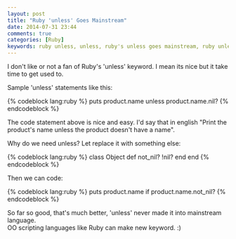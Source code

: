```yaml
---
layout: post
title: "Ruby 'unless' Goes Mainstream"
date: 2014-07-31 23:44
comments: true
categories: [Ruby]
keywords: ruby unless, unless, ruby's unless goes mainstream, ruby unless goes mainstream
---
```


<p>
  I don't like or not a fan of Ruby's 'unless' keyword. I mean its nice but it take time to get used to.
</p>

<p>
  Sample 'unless' statements like this:
</p>

{% codeblock lang:ruby %}
puts product.name unless product.name.nil?
{% endcodeblock %}

<p>
  The code statement above is nice and easy. I'd say that in english "Print the product's name unless the product doesn't have a name".
</p>

<p>
  Why do we need unless? Let replace it with something else:
</p>

{% codeblock lang:ruby %}
class Object
  def not_nil?
    !nil?
  end
end
{% endcodeblock %}

<p>
  Then we can code:
</p>

{% codeblock lang:ruby %}
puts product.name if product.name.not_nil?
{% endcodeblock %}

<p>
  So far so good, that's much better, 'unless' never made it into mainstream language.<br/>
  OO scripting languages like Ruby can make new keyword. :)
</p>
